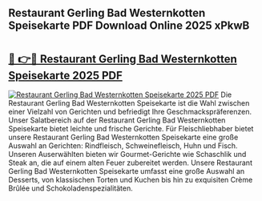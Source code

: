 ## Restaurant Gerling Bad Westernkotten Speisekarte PDF Download Online 2025 xPkwB

# <h2><a href="http://gc5hm5p.nevu.top/?p=Restaurant+Gerling+Bad+Westernkotten+Speisekarte">🔗 👉🔴 Restaurant Gerling Bad Westernkotten Speisekarte 2025 PDF</a></h2>

[![Restaurant Gerling Bad Westernkotten Speisekarte 2025 PDF](https://i.imgur.com/dBaPXMq.png)](http://gc5hm5p.nevu.top/?p=Restaurant+Gerling+Bad+Westernkotten+Speisekarte)
Die Restaurant Gerling Bad Westernkotten Speisekarte ist die Wahl zwischen einer Vielzahl von Gerichten und befriedigt Ihre Geschmackspräferenzen. Unser Salatbereich auf der Restaurant Gerling Bad Westernkotten Speisekarte bietet leichte und frische Gerichte. Für Fleischliebhaber bietet unsere Restaurant Gerling Bad Westernkotten Speisekarte eine große Auswahl an Gerichten: Rindfleisch, Schweinefleisch, Huhn und Fisch. Unseren Auserwählten bieten wir Gourmet-Gerichte wie Schaschlik und Steak an, die auf einem alten Feuer zubereitet werden. Unsere Restaurant Gerling Bad Westernkotten Speisekarte umfasst eine große Auswahl an Desserts, von klassischen Torten und Kuchen bis hin zu exquisiten Crème Brûlée und Schokoladenspezialitäten.

